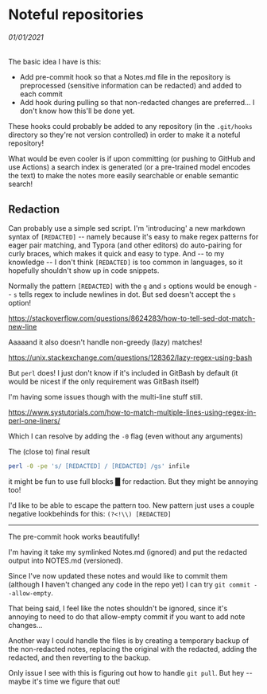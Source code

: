 # Noteful repositories

###### 01/01/2021

The basic idea I have is this:

- Add pre-commit hook so that a Notes.md file in the repository is preprocessed (sensitive information can be redacted) and added to each commit
- Add hook during pulling so that non-redacted changes are preferred... I don't know how this'll be done yet.

These hooks could probably be added to any repository (in the `.git/hooks` directory so they're not version controlled) in order to make it a noteful repository!

What would be even cooler is if upon committing (or pushing to GitHub and use Actions) a search index is generated (or a pre-trained model encodes the text) to make the notes more easily searchable or enable semantic search!

## Redaction

Can probably use a simple sed script. I'm 'introducing' a new markdown syntax of ` [REDACTED] ` -- namely because it's easy to make regex patterns for eager pair matching, and Typora (and other editors) do auto-pairing for curly braces, which makes it quick and easy to type. And -- to my knowledge -- I don't think ` [REDACTED] ` is too common in languages, so it hopefully shouldn't show up in code snippets.

Normally the pattern ` [REDACTED] ` with the `g` and `s` options would be enough -- `s` tells regex to include newlines in dot. But sed doesn't accept the `s` option!

https://stackoverflow.com/questions/8624283/how-to-tell-sed-dot-match-new-line

Aaaaand it also doesn't handle non-greedy (lazy) matches!

https://unix.stackexchange.com/questions/128362/lazy-regex-using-bash

But `perl` does! I just don't know if it's included in GitBash by default (it would be nicest if the only requirement was GitBash itself)

I'm having some issues though with the multi-line stuff still.

https://www.systutorials.com/how-to-match-multiple-lines-using-regex-in-perl-one-liners/

Which I can resolve by adding the `-0` flag (even without any arguments)

The (close to) final result

```bash
perl -0 -pe 's/ [REDACTED] / [REDACTED] /gs' infile
```

it might be fun to use full blocks █ for redaction. But they might be annoying too!

I'd like to be able to escape the pattern too. New pattern just uses a couple negative lookbehinds for this: `(?<!\\) [REDACTED] `

---

The pre-commit hook works beautifully!

I'm having it take my symlinked Notes.md (ignored) and put the redacted output into NOTES.md (versioned).

Since I've now updated these notes and would like to commit them (although I haven't changed any code in the repo yet) I can try `git commit --allow-empty`.

That being said, I feel like the notes shouldn't be ignored, since it's annoying to need to do that allow-empty commit if you want to add note changes...

Another way I could handle the files is by creating a temporary backup of the non-redacted notes, replacing the original with the redacted, adding the redacted, and then reverting to the backup.

Only issue I see with this is figuring out how to handle `git pull`. But hey -- maybe it's time we figure that out!

